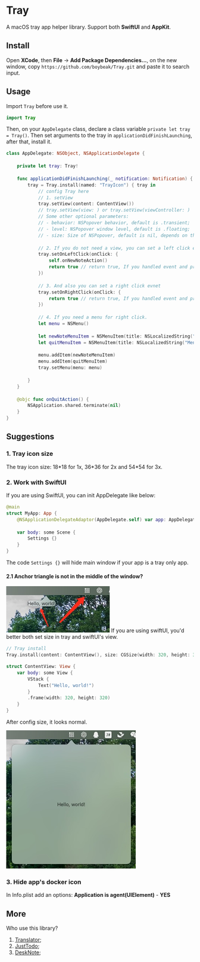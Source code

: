 # Tray
A macOS tray app helper library. Support both **SwiftUI** and **AppKit**.

## Install
Open **XCode**, then **File** -> **Add Package Dependencies...**, on the new window, copy `https://github.com/boybeak/Tray.git` and paste it to search input.

## Usage
Import `Tray` before use it.
```swift
import Tray
```
Then, on your `AppDelegate` class, declare a class variable `private let tray = Tray()`. Then set arguments to the tray in `applicationDidFinishLaunching`, after that, install it.
```swift
class AppDelegate: NSObject, NSApplicationDelegate {
    
    private let tray: Tray!
    
    func applicationDidFinishLaunching(_ notification: Notification) {
        tray = Tray.install(named: "TrayIcon") { tray in 
            // config Tray here
            // 1. setView
            tray.setView(content: ContentView()) 
            // tray.setView(view: ) or tray.setView(viewController: )
            // Some other optional parameters:
            // - behavior: NSPopover behavior, default is .transient;
            // - level: NSPopover window level, default is .floating;
            // - size: Size of NSPopover, default is nil, depends on the view you passed in.

            // 2. If you do not need a view, you can set a left click event
            tray.setOnLeftClick(onClick: {
                self.onNewNoteAction()
                return true // return true, If you handled event and prevent default action, the default action is show popover view if you set.
            })

            // 3. And also you can set a right click evnet
            tray.setOnRightClick(onClick: {
                return true // return true, If you handled event and prevent default action, the default action is show menu if you set.
            })

            // 4. If you need a menu for right click.
            let menu = NSMenu()
        
            let newNoteMenuItem = NSMenuItem(title: NSLocalizedString("Menu_item_new_note", comment: ""), action: #selector(onNewNoteAction), keyEquivalent: "")
            let quitMenuItem = NSMenuItem(title: NSLocalizedString("Menu_item_quit", comment: ""), action: #selector(onQuitAction), keyEquivalent: "")
            
            menu.addItem(newNoteMenuItem)
            menu.addItem(quitMenuItem)
            tray.setMenu(menu: menu)

        }
    }
    
    @objc func onQuitAction() {
        NSApplication.shared.terminate(nil)
    }
}
```

## Suggestions

### 1. Tray icon size
The tray icon size: 18\*18 for 1x, 36\*36 for 2x and 54\*54 for 3x.

### 2. Work with SwiftUI
If you are using SwiftUI, you can init AppDelegate like below:
```swift
@main
struct MyApp: App {
    @NSApplicationDelegateAdaptor(AppDelegate.self) var app: AppDelegate

    var body: some Scene {
        Settings {}
    }
}
```
The code `Settings {}` will hide main window if your app is a tray only app.

#### 2.1 Anchor triangle is not in the middle of the window?
![anchor-triangle-issue](./art/anchor-triangle-issue.jpg)
If you are using swiftUI, you'd better both set size in tray and swiftUI's view.
```swift
// Tray install
Tray.install(content: ContentView(), size: CGSize(width: 320, height: 320))
```
```swift
struct ContentView: View {
    var body: some View {
        VStack {
            Text("Hello, world!")
        }
        .frame(width: 320, height: 320)
    }
}
```
After config size, it looks normal.

![anchor-triangle-normal](./art/anchor-triangle-normal.jpg)

### 3. Hide app's docker icon
In Info.plist add an options: **Application is agent(UIElement)** - **YES**

## More
Who use this library?
1. [Translator](https://github.com/boybeak/TranslatorDocs);
2. [JustTodo](https://github.com/boybeak/JustTodo);
3. [DeskNote](https://github.com/boybeak/DeskNote);